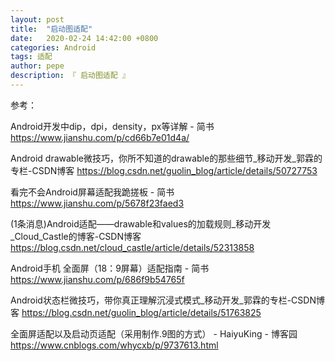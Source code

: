 ```yaml
---
layout: post
title:  "启动图适配"
date:   2020-02-24 14:42:00 +0800
categories: Android
tags: 适配
author: pepe
description: 『 启动图适配 』
---
```







参考：

Android开发中dip，dpi，density，px等详解 - 简书
https://www.jianshu.com/p/cd66b7e01d4a/

Android drawable微技巧，你所不知道的drawable的那些细节_移动开发_郭霖的专栏-CSDN博客
https://blog.csdn.net/guolin_blog/article/details/50727753

看完不会Android屏幕适配我跪搓板 - 简书
https://www.jianshu.com/p/5678f23faed3

(1条消息)Android适配——drawable和values的加载规则_移动开发_Cloud_Castle的博客-CSDN博客
https://blog.csdn.net/cloud_castle/article/details/52313858

Android手机 全面屏（18：9屏幕）适配指南 - 简书
https://www.jianshu.com/p/686f9b54765f

Android状态栏微技巧，带你真正理解沉浸式模式_移动开发_郭霖的专栏-CSDN博客
https://blog.csdn.net/guolin_blog/article/details/51763825

全面屏适配以及启动页适配（采用制作.9图的方式） - HaiyuKing - 博客园
https://www.cnblogs.com/whycxb/p/9737613.html